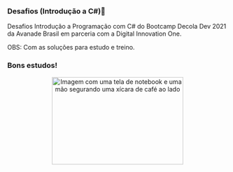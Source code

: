 ###                               Desafios (Introdução a C#):rocket:

Desafios Introdução a Programação com C# do Bootcamp Decola Dev 2021 da Avanade Brasil em parceria com a Digital Innovation One. 

OBS: Com as soluções para estudo e treino.



###                                                                Bons estudos! 

<p align="center">
  <img width="300" height="200" src="https://forhighgate.org/wp-content/uploads/2018/03/coffee-computers.jpg" alt="Imagem com uma tela de notebook e uma mão segurando uma xícara de café ao lado">
  </P>